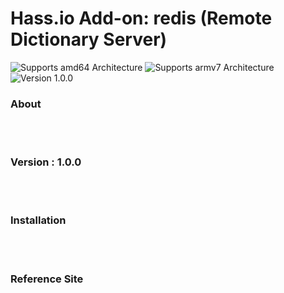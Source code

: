 # Hass.io Add-on: redis (Remote Dictionary Server)

![Supports amd64 Architecture][amd64-shield]
![Supports armv7 Architecture][armv7-shield]
![Version 1.0.0][addon-shield]

### About

<br><br>

### Version : 1.0.0
<br><br>

### Installation

<br><br>

### Reference Site

[forum]: https://cafe.naver.com/koreassistant
[github]: https://github.com/HAKorea/addons
[issue]: https://github.com/zooil/wallpadRS485/issues
[aarch64-shield]: https://img.shields.io/badge/aarch64-yes-green.svg
[amd64-shield]: https://img.shields.io/badge/amd64-yes-green.svg
[armhf-shield]: https://img.shields.io/badge/armhf-yes-green.svg
[armv7-shield]: https://img.shields.io/badge/armv7-yes-green.svg
[i386-shield]: https://img.shields.io/badge/i386-yes-green.svg

[addon-shield]: https://img.shields.io/badge/addon-1.0.0-orange.svg

